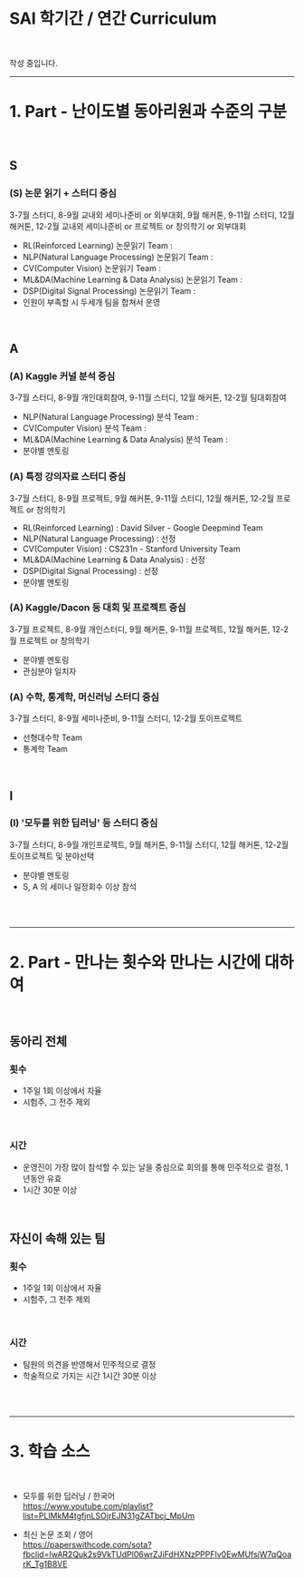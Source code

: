 # SAI 학기간 / 연간 Curriculum

<br>

작성 중입니다.

<hr>

# 1. Part - 난이도별 동아리원과 수준의 구분

<br>

## S
### (S) 논문 읽기 + 스터디 중심
3-7월 스터디, 8-9월 교내외 세미나준비 or 외부대회, 9월 해커톤, 9-11월 스터디, 12월 해커톤, 12-2월 교내외 세미나준비 or 프로젝트 or 창의학기 or 외부대회
- RL(Reinforced Learning) 논문읽기 Team : 
- NLP(Natural Language Processing) 논문읽기 Team :
- CV(Computer Vision) 논문읽기 Team :  
- ML&DA(Machine Learning & Data Analysis) 논문읽기 Team :
- DSP(Digital Signal Processing) 논문읽기 Team :
- 인원이 부족할 시 두세개 팀을 합쳐서 운영

<br>

## A
### (A) Kaggle 커널 분석 중심
3-7월 스터디, 8-9월 개인대회참여, 9-11월 스터디, 12월 해커톤, 12-2월 팀대회참여
- NLP(Natural Language Processing) 분석 Team :
- CV(Computer Vision) 분석 Team :  
- ML&DA(Machine Learning & Data Analysis) 분석 Team :
- 분야별 멘토링

### (A) 특정 강의자료 스터디 중심
3-7월 스터디, 8-9월 프로젝트, 9월 해커톤, 9-11월 스터디, 12월 해커톤, 12-2월 프로젝트 or 창의학기
- RL(Reinforced Learning) : David Silver - Google Deepmind Team
- NLP(Natural Language Processing) : 선정
- CV(Computer Vision) : CS231n - Stanford University Team
- ML&DA(Machine Learning & Data Analysis) : 선정
- DSP(Digital Signal Processing) : 선정
- 분야별 멘토링

### (A) Kaggle/Dacon 등 대회 및 프로젝트 중심
3-7월 프로젝트, 8-9월 개인스터디, 9월 해커톤, 9-11월 프로젝트, 12월 해커톤, 12-2월 프로젝트 or 창의학기
- 분야별 멘토링
- 관심분야 일치자

### (A) 수학, 통계학, 머신러닝 스터디 중심
3-7월 스터디, 8-9월 세미나준비, 9-11월 스터디, 12-2월 토이프로젝트
- 선형대수학 Team
- 통계학 Team

<br>

## I
### (I) '모두를 위한 딥러닝' 등 스터디 중심
3-7월 스터디, 8-9월 개인프로젝트, 9월 해커톤, 9-11월 스터디, 12월 해커톤, 12-2월 토이프로젝트 및 분야선택
- 분야별 멘토링
- S, A 의 세미나 일정회수 이상 참석

<br>
<br>
<hr>

# 2. Part - 만나는 횟수와 만나는 시간에 대하여

<br>

## 동아리 전체
### 횟수
- 1주일 1회 이상에서 자율
- 시험주, 그 전주 제외

<br>

### 시간
- 운영진이 가장 많이 참석할 수 있는 날을 중심으로 회의를 통해 민주적으로 결정, 1년동안 유효
- 1시간 30분 이상

<br>

## 자신이 속해 있는 팀
### 횟수
- 1주일 1회 이상에서 자율
- 시험주, 그 전주 제외

<br>

### 시간
- 팀원의 의견을 반영해서 민주적으로 결정
- 학술적으로 가지는 시간 1시간 30분 이상

<br>
<br>
<hr>

# 3. 학습 소스

<br>

- 모두를 위한 딥러닝 / 한국어 <br>
  https://www.youtube.com/playlist?list=PLlMkM4tgfjnLSOjrEJN31gZATbcj_MpUm
  
- 최신 논문 조회 / 영어 <br>
  https://paperswithcode.com/sota?fbclid=IwAR2Quk2s9VkTUdPl06wrZJiFdHXNzPPPFlv0EwMUfsjW7qQoarK_Tg1B8VE
